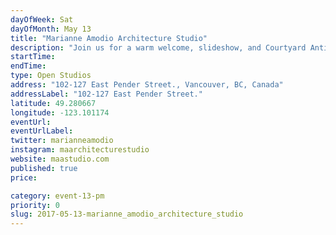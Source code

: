 ```yaml
---
dayOfWeek: Sat
dayOfMonth: May 13
title: "Marianne Amodio Architecture Studio"
description: "Join us for a warm welcome, slideshow, and Courtyard Antics.<br> <br> The studio is located on the ground floor in the courtyard towards the back of the building."
startTime: 
endTime: 
type: Open Studios
address: "102-127 East Pender Street., Vancouver, BC, Canada"
addressLabel: "102-127 East Pender Street."
latitude: 49.280667
longitude: -123.101174
eventUrl: 
eventUrlLabel: 
twitter: marianneamodio
instagram: maarchitecturestudio
website: maastudio.com
published: true
price: 

category: event-13-pm
priority: 0
slug: 2017-05-13-marianne_amodio_architecture_studio
---
```

